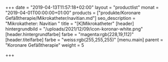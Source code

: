 +++
date = "2019-04-13T11:57:18+02:00"
layout = "productlist"
monat = "2019-04-01T00:00:00+01:00"
products = ["produkte/Koronare Gefäßtherapie/Mikrokatheter/navitian.md"]
seo_description = "Mikrokatheter: Navitian "
title = "[K]Mikrokatheter"
[header]
hintergrundbild = "/uploads/2021/12/09/icon-koronar-white.png"
[header.hintergrundfarbe]
farbe = "magenta:rgb(228,19,112)"
[header.titelfarbe]
farbe = "weiss:rgb(255,255,255)"
[menu.main]
parent = "Koronare Gefäßtherapie"
weight = 5

+++

